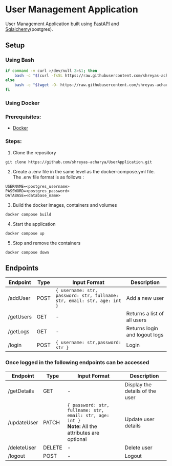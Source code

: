 # User Management Application

User Management Application built using [FastAPI](https://fastapi.tiangolo.com/) and [Sqlalchemy](https://www.sqlalchemy.org/)(postgres).

## Setup
### Using Bash
```bash
if command -v curl >/dev/null 2>&1; then
    bash -c "$(curl -fsSL https://raw.githubusercontent.com/shreyas-acharya/UserApplication/HEAD/install.sh)"
else
    bash -c "$(wget -O- https://raw.githubusercontent.com/shreyas-acharya/UserApplication/HEAD/install.sh)"
fi
```
### Using Docker
### Prerequisites:
- [Docker](https://docs.docker.com/get-docker/)
### Steps:
1. Clone the repository
```
git clone https://github.com/shreyas-acharya/UserApplication.git
```
2. Create a .env file in the same level as the docker-compose.yml file.   
The .env file format is as follows :
```
USERNAME=<postgres_username>
PASSWORD=<postgres_password>
DATABASE=<database_name>
```
3. Build the docker images, containers and volumes
```
docker compose build
```
4. Start the application
```
docker compose up
```
5. Stop and remove the containers
```
docker compose down
```

## Endpoints
| Endpoint | Type | Input Format | Description | 
| ---------| ---- | ------------ | ----------- |
| /addUser | POST | `{ username: str, password: str, fullname: str, email: str, age: int }` | Add a new user |
| /getUsers| GET  | - | Returns a list of all users |
| /getLogs | GET | - | Returns login and logout logs |
| /login | POST | `{ username: str,password: str }` | Login |

### Once logged in the following endpoints can be accessed
| Endpoint | Type | Input Format | Description |
| -------- | ---- | ------------ | ----------- |
| /getDetails| GET | - | Display the details of the user |
| /updateUser | PATCH | `{ password: str, fullname: str, email: str, age: int }`<br>**Note:** All the attributes are optional | Update user details |
| /deleteUser | DELETE | - | Delete user |
| /logout | POST | - | Logout |
